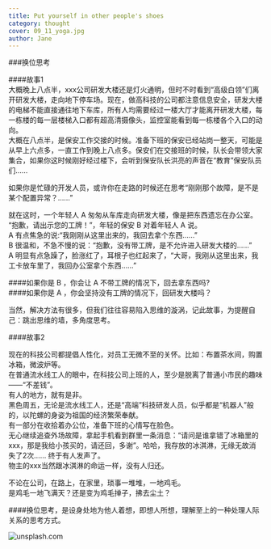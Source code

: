 ```yaml
---
title: Put yourself in other people's shoes  
category: thought
cover: 09_11_yoga.jpg
author: Jane
---
```


###换位思考    

####故事1   
大概晚上八点半，xxx公司研发大楼还是灯火通明，但时不时看到“高级白领”们离开研发大楼，走向地下停车场。现在，做高科技的公司都注意信息安全，研发大楼的电梯不能直接通往地下车库，所有人均需要经过一楼大厅才能离开研发大楼，每一栋楼的每一层楼梯入口都有超高清摄像头，监控室能看到每一栋楼各个入口的动向。        
大概在八点半，是保安工作交接的时候。准备下班的保安已经站岗一整天，可能是从早上六点多，一直工作到晚上八点多。保安们在交接班的时候，队长会带领大家集合，如果你这时候刚好经过楼下，会听到保安队长洪亮的声音在“教育”保安队员们……      
        
如果你是忙碌的开发人员，或许你在走路的时候还在思考“刚刚那个故障，是不是某个配置异常？……”   
      
就在这时，一个年轻人 A 匆匆从车库走向研发大楼，像是把东西遗忘在办公室。    
“抱歉，请出示您的工牌！”，年轻的保安 B 对着年轻人 A 说。   
A 有点焦急的说:“我刚刚从这里出来的，我回去拿个东西……”       
B 很温和，不急不慢的说：“抱歉，没有带工牌，是不允许进入研发大楼的……”    
A 明显有点急躁了，脸涨红了，耳根子也红起来了，“大哥，我刚从这里出来，我工卡放车里了，我回办公室拿个东西……”
  
####如果你是 B ，你会让 A 不带工牌的情况下，回去拿东西吗?   
####如果你是 A ，你会坚持没有工牌的情况下，回研发大楼吗？    
    
当然，解决方法有很多，但我们往往容易陷入思维的漩涡，记此故事，为提醒自己：跳出思维的墙，多角度思考。
  
   
####故事2   
           
现在的科技公司都提倡人性化，对员工无微不至的关怀。比如：布置茶水间，购置冰箱，微波炉等。   
在普通流水线工人的眼中，在科技公司上班的人，至少是脱离了普通小市民的趣味——“不差钱”。        
有人的地方，就有是非。      
黑色周五，无论是流水线工人，还是“高端”科技研发人员，似乎都是“机器人”般的，以陀螺的身姿为祖国的经济繁荣奉献。    
有一部分在收拾着办公位，准备下班的心情写在脸色。    
无心继续追查外场故障，拿起手机看到群里一条消息：“请问是谁拿错了冰箱里的xxx，那是我给小孩买的，请还回，多谢”。哈哈，我存放的冰淇淋，无缘无故消失了2次…… 终于有人发声了。      
物主的xxx当然跟冰淇淋的命运一样，没有人归还。    
    
不论在公司，在路上，在家里，琐事一堆堆，一地鸡毛。     
是鸡毛一地飞满天？还是变为鸡毛掸子，拂去尘土？    
    
####换位思考，是设身处地为他人着想，即想人所想，理解至上的一种处理人际关系的思考方式。

![unsplash.com](./09_11_yoga.jpg)
